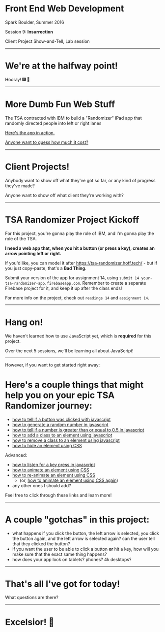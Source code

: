 # Front End Web Development

Spark Boulder, Summer 2016

Session 9: **Insurrection**

Client Project Show-and-Tell, Lab session

--------------------------------------------------------------------------------

# We're at the halfway point!

Hooray! 🎆 🍻

--------------------------------------------------------------------------------

# More Dumb Fun Web Stuff

The TSA contracted with IBM to build a "Randomizer" iPad app that randomly directed people into left or right lanes

[Here's the app in action.](https://www.youtube.com/watch?v=P_KmFJ2gGzw)

[Anyone want to guess how much it cost?](https://kev.inburke.com/kevin/tsa-randomizer-app-cost-336000/)


--------------------------------------------------------------------------------

# Client Projects!

Anybody want to show off what they've got so far, or any kind of progress they've made?

Anyone want to show off what client they're working with?

--------------------------------------------------------------------------------

# TSA Randomizer Project Kickoff

For this project, you're gonna play the role of IBM, and I'm gonna play the role of the TSA.

**I need a web app that, when you hit a button (or press a key), creates an arrow pointing left or right.**

If you'd like, you can model it after <https://tsa-randomizer.hoff.tech/> - but if you just copy-paste, that's a **Bad Thing**.

Submit your version of the app for assignment 14, using `submit 14 your-tsa-randomizer-app.firebaseapp.com`. Remember to create a separate Firebase project for it, and keep it up after the class ends!

For more info on the project, check out `readings 14` and `assignment 14`.

--------------------------------------------------------------------------------

# Hang on!

We haven't learned how to use JavaScript yet, which is **required** for this project.

Over the next 5 sessions, we'll be learning all about JavaScript!

--------------------------------------------------------------------------------

However, if you want to get started right away:

# Here's a couple things that might help you on your epic TSA Randomizer journey:

-   [how to tell if a button was clicked with javascript](http://lmgtfy.com/?q=how+to+tell+if+a+button+was+clicked+with+javascript)
-   [how to generate a random number in javascript](http://lmgtfy.com/?q=how+to+generate+a+random+number+in+javascript)
-   [how to tell if a number is greater than or equal to 0.5 in javascript](http://lmgtfy.com/?q=how+to+tell+if+a+number+is+greater+than+or+equal+to+0.5+in+javascript)
-   [how to add a class to an element using javascript](http://lmgtfy.com/?q=how+to+add+a+class+to+an+element+using+javascript)
-   [how to remove a class to an element using javascript](http://lmgtfy.com/?q=how+to+remove+a+class+to+an+element+using+javascript)
-   [how to hide an element using CSS](http://lmgtfy.com/?q=how+to+hide+an+element+using+CSS)

Advanced:

-   [how to listen for a key press in javascript](http://lmgtfy.com/?q=how+to+listen+for+a+key+press+in+javascript)
-   [how to animate an element using CSS](http://lmgtfy.com/?q=how+to+animate+an+element+using+CSS)
-   [how to re-animate an element using CSS](http://lmgtfy.com/?q=how+to+re-animate+an+element+using+CSS)
    -   (or, [how to animate an element using CSS again](http://lmgtfy.com/?q=how+to+animate+an+element+using+CSS+again))
-	any other ones I should add?

Feel free to click through these links and learn more!

--------------------------------------------------------------------------------

# A couple "gotchas" in this project:

-   what happens if you click the button, the left arrow is selected, you click the button again, and the left arrow is selected again? can the user tell that they clicked the button?
-   if you want the user to be able to click a button **or** hit a key, how will you make sure that the exact same thing happens?
-   how does your app look on tablets? phones? 4k desktops?

--------------------------------------------------------------------------------

# That's all I've got for today!

What questions are there?

--------------------------------------------------------------------------------

# Excelsior! 🚀
